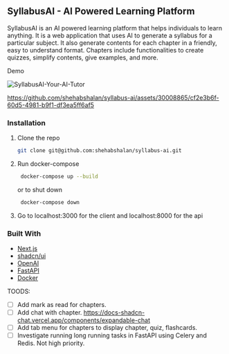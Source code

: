 ## SyllabusAI - AI Powered Learning Platform

SyllabusAI is an AI powered learning platform that helps individuals to learn anything. It is a web application that uses AI to generate a syllabus for a particular subject. It also generate contents for each chapter in a friendly, easy to understand format. Chapters include functionalities to create quizzes, simplify contents, give examples, and more.

Demo

![SyllabusAI-Your-AI-Tutor](https://github.com/shehabshalan/syllabus-ai/assets/30008865/d88f6a7c-24e2-4d3f-88f5-d791475e9dc2)

https://github.com/shehabshalan/syllabus-ai/assets/30008865/cf2e3b6f-60d5-4981-b9f1-df3ea5ff6af5

### Installation

1. Clone the repo
   ```sh
   git clone git@github.com:shehabshalan/syllabus-ai.git
   ```
2. Run docker-compose
   ```sh
    docker-compose up --build
   ```
   or to shut down
   ```sh
    docker-compose down
   ```
3. Go to localhost:3000 for the client and localhost:8000 for the api

### Built With

- [Next.js](https://nextjs.org/)
- [shadcn/ui](https://ui.shadcn.com/)
- [OpenAI](https://openai.com/)
- [FastAPI](https://fastapi.tiangolo.com/)
- [Docker](https://www.docker.com/)

TOODS:

- [ ] Add mark as read for chapters.
- [ ] Add chat with chapter. https://docs-shadcn-chat.vercel.app/components/expandable-chat
- [ ] Add tab menu for chapters to display chapter, quiz, flashcards.
- [ ] Investigate running long running tasks in FastAPI using Celery and Redis. Not high priority.
